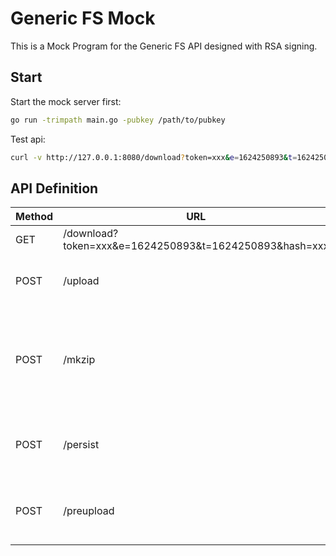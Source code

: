 # Generic FS Mock

This is a Mock Program for the Generic FS API designed with RSA signing.

## Start

Start the mock server first:

```bash
go run -trimpath main.go -pubkey /path/to/pubkey
```

Test api:

```bash
curl -v http://127.0.0.1:8080/download?token=xxx&e=1624250893&t=1624250893&hash=xxx
```

## API Definition

| Method | URL                                                    | Content-Type     | Body                                                                                                                                             | Response                                                             | Desc                                                                                                                      | Priority |
| ------ | ------------------------------------------------------ | ---------------- | ------------------------------------------------------------------------------------------------------------------------------------------------ | -------------------------------------------------------------------- | ------------------------------------------------------------------------------------------------------------------------- | -------- |
| GET    | /download?token=xxx&e=1624250893&t=1624250893&hash=xxx | -                | -                                                                                                                                                | file                                                                 | Download file<br>Sign data: `hash`, `e`, `t`                                                                              | 1        |
| POST   | /upload                                                | form-data        | {<br>&ensp;"token":&nbsp;"resource_uuid=xxx&e=1624250893&t=1624250893&token=xxx",<br>&ensp;"file":&nbsp;`binary`<br>}                            | {<br>&ensp;"code":&nbsp;200,<br>&ensp;"message":&nbsp;"success"<br>} | Upload file<br>Sign data: `uuid`, `e`, `t`                                                                                | 1        |
| POST   | /mkzip                                                 | application/json | {<br>&ensp;"token":&nbsp;"xxx",<br>&ensp;"t":&nbsp;1624250893,<br>&ensp;"target_hash":&nbsp;"xxx",<br>&ensp;"source_hashes":&nbsp;"xxx,xxx"<br>} | {<br>&ensp;"code":&nbsp;200,<br>&ensp;"message":&nbsp;"success"<br>} | Package multi files(source_hashes) into one file(target_hash) and store<br>Sign data: `target_hash`, `source_hashes`, `t` | 2        |
| POST   | /persist                                               | application/json | {<br>&ensp;"token":&nbsp;"xxx",<br>&ensp;"t":&nbsp;1624250893,<br>&ensp;"hash":&nbsp;"xxx"<br>}                                                  | {<br>&ensp;"code":&nbsp;200,<br>&ensp;"message":&nbsp;"success"<br>} | Persist file<br>Sign data: `hash`, `t`                                                                                    | 2        |
| POST   | /preupload                                             | application/json | {<br>&ensp;"token":&nbsp;"xxx",<br>&ensp;"t":&nbsp;1624250893,<br>&ensp;"resource_uuid":&nbsp;"xxx"<br>}                                         | {<br>&ensp;"code":&nbsp;200,<br>&ensp;"message":&nbsp;"success"<br>} | Send file information before upload<br>Sign data: `resource_uuid`, `t`                                                    | 1        |
